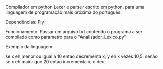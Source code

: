 Compilador em python
Lexer e parser escrito em python, para uma linguagem  de programação mais próxima do português.

Dependências:
Ply

Funcionamento:
Passar um arquivo txt contendo o programa a ser compilado como parametro para o "Analisador_Lexico.py"


Exemplo da linguagem:

se x eh menor ou igual a 10 entao
   decrementa x;
   y eh x vezes 10,5;
senão se x eh maior que 20 entao
   incrementa x;
e deu;
